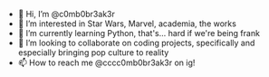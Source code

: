 - 👋 Hi, I’m @c0mb0br3ak3r
- 👀 I’m interested in Star Wars, Marvel, academia, the works
- 🌱 I’m currently learning Python, that's... hard if we're being frank
- 💞️ I’m looking to collaborate on coding projects, specifically and especially bringing pop culture to reality
- 📫 How to reach me @cccc0mb0br3ak3r on ig!

<!---
c0mb0br3ak3r/c0mb0br3ak3r is a ✨ special ✨ repository because its `README.md` (this file) appears on your GitHub profile.
You can click the Preview link to take a look at your changes.
--->
